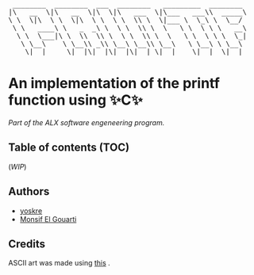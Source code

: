 <pre>
 ________  ________  ___  ________   _________  ________
|\   __  \|\   __  \|\  \|\   ___  \|\___   ___\\  _____\
\ \  \|\  \ \  \|\  \ \  \ \  \\ \  \|___ \  \_\ \  \__/
 \ \   ____\ \   _  _\ \  \ \  \\ \  \   \ \  \ \ \   __\
  \ \  \___|\ \  \\  \\ \  \ \  \\ \  \   \ \  \ \ \  \_|
   \ \__\    \ \__\\ _\\ \__\ \__\\ \__\   \ \__\ \ \__\
    \|__|     \|__|\|__|\|__|\|__| \|__|    \|__|  \|__|
</pre>                                                                                                                                                                        
# An implementation of the printf function using ✨**C**✨
*Part of the ALX software engeneering program.*
## Table of contents (TOC)
(*WIP*)
## Authors
- [yoskre](https://github.com/yoskre)
- [Monsif El Gouarti](https://github.com/Monsifelgouarti)
## Credits
ASCII art was made using [this](https://ascii.co.uk) .
